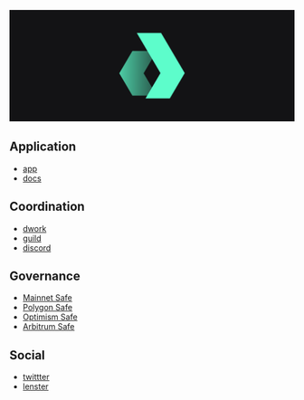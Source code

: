 ![DAOBox Banner](../assets/banner.png)

## Application
- [app]()
- [docs]()

## Coordination
- [dwork]()
- [guild]()
- [discord](https://discord.gg/F6qgHwZahQ)

## Governance
- [Mainnet Safe](https://gnosis-safe.io/app/eth:0x00c71C667A4BDEbC3C9138c0709960523475B247/home)
- [Polygon Safe](https://gnosis-safe.io/app/matic:0x00c71C667A4BDEbC3C9138c0709960523475B247/home)
- [Optimism Safe](https://gnosis-safe.io/app/matic:0x00c71C667A4BDEbC3C9138c0709960523475B247/home)
- [Arbitrum Safe](https://gnosis-safe.io/app/matic:0x00c71C667A4BDEbC3C9138c0709960523475B247/home)

## Social
- [twittter]()
- [lenster]()


<!--

**Here are some ideas to get you started:**

🙋‍♀️ A short introduction - what is your organization all about?
🌈 Contribution guidelines - how can the community get involved?
👩‍💻 Useful resources - where can the community find your docs? Is there anything else the community should know?
🍿 Fun facts - what does your team eat for breakfast?
🧙 Remember, you can do mighty things with the power of [Markdown](https://docs.github.com/github/writing-on-github/getting-started-with-writing-and-formatting-on-github/basic-writing-and-formatting-syntax)
-->
